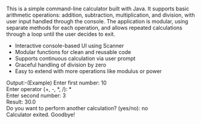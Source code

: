 This is a simple command-line calculator built with Java.
It supports basic arithmetic operations: addition, subtraction, multiplication, and division, with user input handled through the console.
The application is modular, using separate methods for each operation, and allows repeated calculations through a loop until the user decides to exit.

- Interactive console-based UI using Scanner
- Modular functions for clean and reusable code
- Supports continuous calculation via user prompt
- Graceful handling of division by zero
- Easy to extend with more operations like modulus or power

Output:-(Example)
Enter first number: 10  
Enter operator (+, -, *, /): *  
Enter second number: 3  
Result: 30.0  
Do you want to perform another calculation? (yes/no): no  
Calculator exited. Goodbye!
